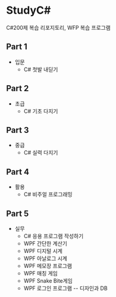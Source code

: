 # StudyC#
C#200제 복습 리포지토리, WFP 복습 프로그램

## Part 1
- 입문
  - C# 첫발 내딛기

## Part 2
- 초급
  - C# 기초 다지기

## Part 3
- 중급
  - C# 실력 다지기


## Part 4
- 활용
  - C# 비주얼 프로그래밍

## Part 5
- 실무
  - C# 응용 프로그램 작성하기
  - WPF 간단한 계산기
  - WPF 디지털 시계
  - WPF 아날로그 시계
  - WPF 메모장 프로그램
  - WPF 매칭 게임
  - WPF Snake Bite게임
  - WPF 로그인 프로그램 -- 디자인과 DB
